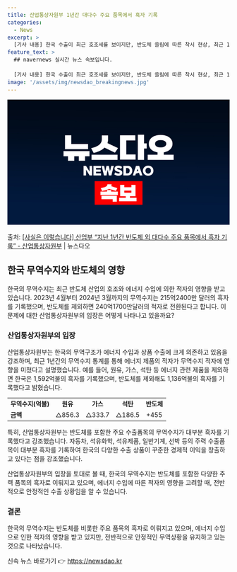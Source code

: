 ```yaml
---
title: 산업통상자원부 1년간 대다수 주요 품목에서 흑자 기록
categories:
  - News
excerpt: >
  [기사 내용] 한국 수출이 최근 호조세를 보이지만, 반도체 쏠림에 따른 착시 현상, 최근 1년간(2023년 …
feature_text: >
  ## navernews 실시간 뉴스 속보입니다.

  [기사 내용] 한국 수출이 최근 호조세를 보이지만, 반도체 쏠림에 따른 착시 현상, 최근 1년간(2023년 …
image: '/assets/img/newsdao_breakingnews.jpg'
---
```


![뉴스다오 속보](/assets/img/newsdao_breakingnews.jpg)

<p>출처: <a href="https://newsdao.kr/3686" rel="dofollow">[사실은 이렇습니다] 산업부 “지난 1년간 반도체 외 대다수 주요 품목에서 흑자 기록” - 산업통상자원부</a> | 뉴스다오</p>

<h2 data-ke-size="size26">한국 무역수지와 반도체의 영향</h2>
<p data-ke-size="size16">한국의 무역수지는 최근 반도체 산업의 호조와 에너지 수입에 의한 적자의 영향을 받고 있습니다. 2023년 4월부터 2024년 3월까지의 무역수지는 215억2400만 달러의 흑자를 기록했으며, 반도체를 제외하면 240억1700만달러의 적자로 전환된다고 합니다. 이 문제에 대한 산업통상자원부의 입장은 어떻게 나타나고 있을까요?</p>

<h3 data-ke-size="size24">산업통상자원부의 입장</h3>
<p data-ke-size="size16">산업통상자원부는 한국의 무역구조가 에너지 수입과 상품 수출에 크게 의존하고 있음을 강조하며, 최근 1년간의 무역수지 통계를 통해 에너지 제품의 적자가 무역수지 적자에 영향을 미쳤다고 설명했습니다. 예를 들어, 원유, 가스, 석탄 등 에너지 관련 제품을 제외하면 한국은 1,592억불의 흑자를 기록했으며, 반도체를 제외해도 1,136억불의 흑자를 기록했다고 밝혔습니다.</p>
<table>
<tbody>
<tr>
<td style="text-align: left;"><b>무역수지(억불)</b></td>
<td style="text-align: center;"><b>원유</b></td>
<td style="text-align: center;"><b>가스</b></td>
<td style="text-align: center;"><b>석탄</b></td>
<td style="text-align: center;"><b>반도체</b></td>
</tr>
<tr>
<td style="text-align: left;"><b>금액</b></td>
<td style="text-align: center;">△856.3</td>
<td style="text-align: center;">△333.7</td>
<td style="text-align: center;">△186.5</td>
<td style="text-align: center;">+455</td>
</tr>
</tbody>
</table>

<p data-ke-size="size16">특히, 산업통상자원부는 반도체를 포함한 주요 수출품목의 무역수지가 대부분 흑자를 기록했다고 강조했습니다. 자동차, 석유화학, 석유제품, 일반기계, 선박 등의 주력 수출품목이 대부분 흑자를 기록하여 한국의 다양한 수출 상품이 꾸준한 경제적 이익을 창출하고 있다는 점을 강조했습니다.</p>

<p data-ke-size="size16">산업통상자원부의 입장을 토대로 볼 때, 한국의 무역수지는 반도체를 포함한 다양한 주력 품목의 흑자로 이뤄지고 있으며, 에너지 수입에 따른 적자의 영향을 고려할 때, 전반적으로 안정적인 수출 상황임을 알 수 있습니다.</p>

<h3 data-ke-size="size24">결론</h3>
<p data-ke-size="size16">한국의 무역수지는 반도체를 비롯한 주요 품목의 흑자로 이뤄지고 있으며, 에너지 수입으로 인한 적자의 영향을 받고 있지만, 전반적으로 안정적인 무역상황을 유지하고 있는 것으로 나타났습니다.</p> 

신속 뉴스 바로가기 👉 <a href="https://newsdao.kr" rel="dofollow">https://newsdao.kr</a>


